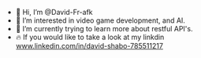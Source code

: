 - 👋 Hi, I’m @David-Fr-afk
- 👀 I’m interested in video game development, and AI.
- 🌱 I’m currently trying to learn more about restful API's.
- 🔥 If you would like to take a look at my linkdin www.linkedin.com/in/david-shabo-785511217


